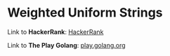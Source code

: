 # Weighted Uniform Strings

Link to **HackerRank**: [HackerRank](https://www.hackerrank.com/challenges/weighted-uniform-string/problem)

Link to **The Play Golang**: [play.golang.org](https://play.golang.org/p/U3X6WgKvR7m)